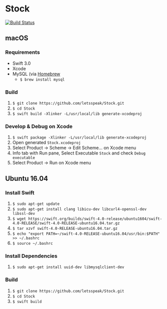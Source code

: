 # Stock
[![Build Status](https://travis-ci.org/letsspeak/Stock.svg?branch=master)](https://travis-ci.org/letsspeak/Stock)

## macOS

### Requirements

- Swift 3.0
- Xcode
- MySQL (via [Homebrew](https://brew.sh/)
  - `$ brew install mysql`

### Build

1. `$ git clone https://github.com/letsspeak/Stock.git`
1. `$ cd Stock`
1. `$ swift build -Xlinker -L/usr/local/lib generate-xcodeproj`

### Develop & Debug on Xcode

1. `$ swift package -Xlinker -L/usr/local/lib generate-xcodeproj`
1. Open generated `Stock.xcodeproj`
1. Select Product -> Scheme -> Edit Scheme... on Xcode menu
1. Info tab with Run pane, Select Executable `Stock` and check `Debug executable`
1. Select Product -> Run on Xcode menu

## Ubuntu 16.04

### Install Swift

1. `$ sudo apt-get update`
1. `$ sudo apt-get install clang libicu-dev libcurl4-openssl-dev libssl-dev`
1. `$ wget https://swift.org/builds/swift-4.0-release/ubuntu1604/swift-4.0-RELEASE/swift-4.0-RELEASE-ubuntu16.04.tar.gz`
1. `$ tar xzvf swift-4.0-RELEASE-ubuntu16.04.tar.gz`
1. `$ echo "export PATH=~/swift-4.0-RELEASE-ubuntu16.04/usr/bin:$PATH" >> ~/.bashrc`
1. `$ source ~/.bashrc`

### Install Dependencies

1. `$ sudo apt-get install uuid-dev libmysqlclient-dev`

### Build

1. `$ git clone https://github.com/letsspeak/Stock.git`
1. `$ cd Stock`
1. `$ swift build`

